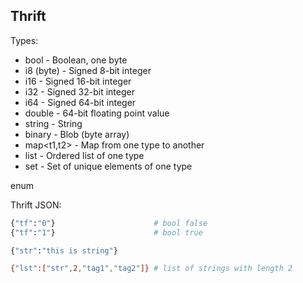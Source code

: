 Thrift
-

Types:
* bool - Boolean, one byte
* i8 (byte) - Signed 8-bit integer
* i16 - Signed 16-bit integer
* i32 - Signed 32-bit integer
* i64 - Signed 64-bit integer
* double - 64-bit floating point value
* string - String
* binary - Blob (byte array)
* map<t1,t2> - Map from one type to another
* list<t1> - Ordered list of one type
* set<t1> - Set of unique elements of one type

enum

Thrift JSON:
````sh
{"tf":"0"}                      # bool false
{"tf":"1"}                      # bool true

{"str":"this is string"}

{"lst":["str",2,"tag1","tag2"]} # list of strings with length 2
````
